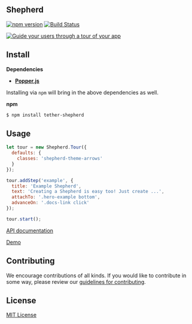 ## Shepherd

[![npm version](https://badge.fury.io/js/shepherd.js.svg)](http://badge.fury.io/js/shepherd.js)
[![Build Status](https://travis-ci.org/shipshapecode/shepherd.svg?branch=master)](https://travis-ci.org/shipshapecode/shepherd)


[![Guide your users through a tour of your app](http://i.imgur.com/LDhfBvd.png)](https://shipshapecode.github.io/shepherd/docs/welcome/)


## Install

__Dependencies__

* __[Popper.js](https://github.com/FezVrasta/popper.js)__

Installing via `npm` will bring in the above dependencies as well.


__npm__
```sh
$ npm install tether-shepherd
```

## Usage

```javascript
let tour = new Shepherd.Tour({
  defaults: {
    classes: 'shepherd-theme-arrows'
  }
});

tour.addStep('example', {
  title: 'Example Shepherd',
  text: 'Creating a Shepherd is easy too! Just create ...',
  attachTo: '.hero-example bottom',
  advanceOn: '.docs-link click'
});

tour.start();
```

[API documentation](https://shipshapecode.github.io/shepherd/)

[Demo](https://shipshapecode.github.io/shepherd/docs/welcome/)


## Contributing

We encourage contributions of all kinds. If you would like to contribute in some way, please review our [guidelines for contributing](CONTRIBUTING.md).


## License
[MIT License](LICENSE)
